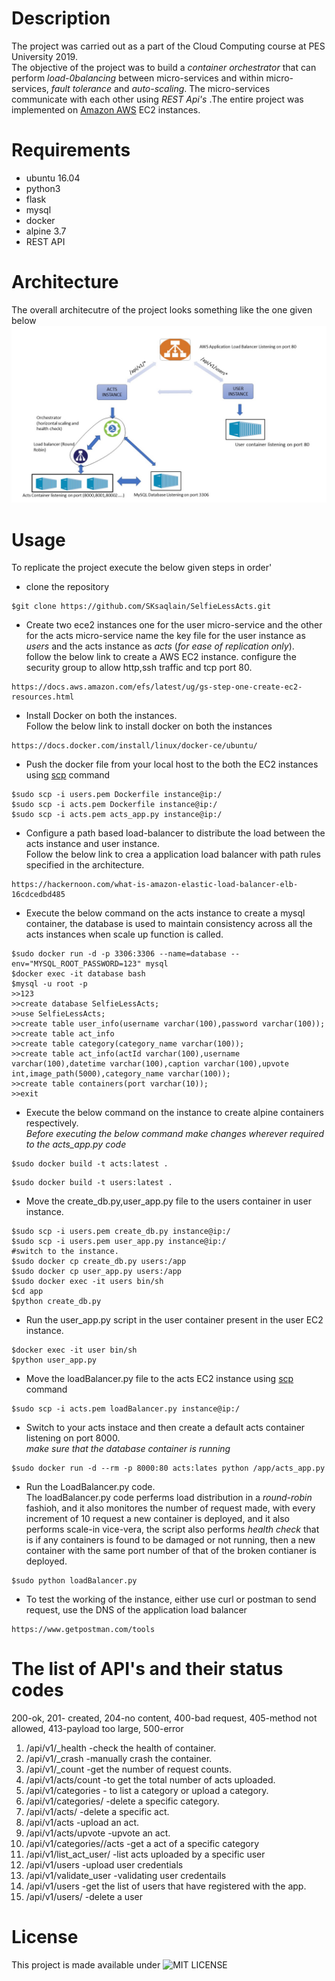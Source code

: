 # Description
The project was carried out as a part of the Cloud Computing course at PES University 2019.<br/>
The objective of the project was to build a _container orchestrator_ that can perform _load-0balancing_ between micro-services and within micro-services, _fault tolerance_ and _auto-scaling_. The micro-services communicate with each other using _REST Api's_ .The entire project was implemented on [Amazon AWS](https://aws.amazon.com/) EC2 instances.


# Requirements
* ubuntu 16.04 
* python3
* flask
* mysql
* docker 
* alpine 3.7
* REST API

# Architecture 
The overall architecutre of the  project looks something like the one given below
![Alt text](FLOW.jpg)
# Usage 
To replicate the project execute the below given steps in order'
* clone the repository
```
$git clone https://github.com/SKsaqlain/SelfieLessActs.git
```
* Create two ece2 instances one for the user micro-service and the other for the acts micro-service name the key file for the user instance as _users_ and the acts instance as _acts_ (_for ease of replication only_).<br/> follow the below link to create a AWS EC2 instance. configure the security group to allow http,ssh traffic and tcp port 80.
```
https://docs.aws.amazon.com/efs/latest/ug/gs-step-one-create-ec2-resources.html
```
* Install Docker on both the instances.<br/> Follow the below link to install docker on both the instances
```
https://docs.docker.com/install/linux/docker-ce/ubuntu/
```
* Push the docker file from your local host to the both the EC2 instances using [scp](https://linuxize.com/post/how-to-use-scp-command-to-securely-transfer-files/) command 
```
$sudo scp -i users.pem Dockerfile instance@ip:/
$sudo scp -i acts.pem Dockerfile instance@ip:/
$sudo scp -i acts.pem acts_app.py instance@ip:/
```
* Configure a path based load-balancer to distribute the load between the acts instance and user instance.<br/> Follow the below link to crea a application load balancer with path rules specified in the architecture.
```
https://hackernoon.com/what-is-amazon-elastic-load-balancer-elb-16cdcedbd485
```
* Execute the below command on the acts instance to create a mysql container, the database is used to maintain consistency across all the acts instances when scale up function  is called.
```
$sudo docker run -d -p 3306:3306 --name=database --env="MYSQL_ROOT_PASSWORD=123" mysql
$docker exec -it database bash
$mysql -u root -p
>>123
>>create database SelfieLessActs;
>>use SelfieLessActs;
>>create table user_info(username varchar(100),password varchar(100));
>>create table act_info
>>create table category(category_name varchar(100));
>>create table act_info(actId varchar(100),username varchar(100),datetime varchar(100),caption varchar(100),upvote int,image_path(5000),category_name varchar(100));
>>create table containers(port varchar(10));
>>exit
```
* Execute the below command on the instance to create alpine containers respectively.<br/>_Before executing the below command make changes wherever required to the acts_app.py code_
```
$sudo docker build -t acts:latest .
```
```
$sudo docker build -t users:latest .
```

* Move the create_db.py,user_app.py file to the users container in user instance.
```
$sudo scp -i users.pem create_db.py instance@ip:/
$sudo scp -i users.pem user_app.py instance@ip:/
#switch to the instance.
$sudo docker cp create_db.py users:/app
$sudo docker cp user_app.py users:/app
$sudo docker exec -it users bin/sh
$cd app
$python create_db.py
```
* Run the user_app.py script in the user container present in the user EC2 instance.
```
$docker exec -it user bin/sh
$python user_app.py
```
* Move the loadBalancer.py file to the acts EC2 instance using [scp](https://linuxize.com/post/how-to-use-scp-command-to-securely-transfer-files/) command
```
$sudo scp -i acts.pem loadBalancer.py instance@ip:/
```
* Switch to your acts instace and then create a default acts container listening on port 8000.<br/> _make sure that the database container is running_ 
```
$sudo docker run -d --rm -p 8000:80 acts:lates python /app/acts_app.py
```
* Run the LoadBalancer.py code.<br/> The loadBalancer.py code perferms load distribution in a _round-robin_ fashioh, and it also monitores the number of request made, with every increment of 10 request a new container is deployed, and it also performs scale-in vice-vera, the script also performs _health check_ that is if any containers is found to be damaged or not running, then a new container with the same port number of that of the broken contianer is deployed.
```
$sudo python loadBalancer.py
```
* To test the working of the  instance, either use curl or postman to send request, use the DNS of the application load balancer
```
https://www.getpostman.com/tools
```
# The list of API's and their status codes
200-ok, 201- created, 204-no content, 400-bad request, 405-method not allowed, 413-payload too large, 500-error
1. /api/v1/_health -check the health of container. 
2. /api/v1/_crash -manually crash the container. 
3. /api/v1/_count -get the number of request counts. 
4. /api/v1/acts/count -to get the total number of acts uploaded.
5. /api/v1/categories - to list a category or upload a category.
6. /api/v1/categories/<cat> -delete a specific category.
7. /api/v1/acts/<actId> -delete a specific act.
8. /api/v1/acts -upload an act.
9. /api/v1/acts/upvote  -upvote an act.
10. /api/v1/categories/<cat>/acts -get a act of a specific category
11. /api/v1/list_act_user/<username>  -list acts uploaded by a specific user
12. /api/v1/users -upload user credentials
13. /api/v1/validate_user -validating user credentails
14. /api/v1/users -get the list of users that have registered with the app.
15. /api/v1/users/<username>  -delete a user 
 
# License
This project is made available under ![MIT LICENSE](https://github.com/SKsaqlain/SelfieLessActs/blob/master/LICENSE)
